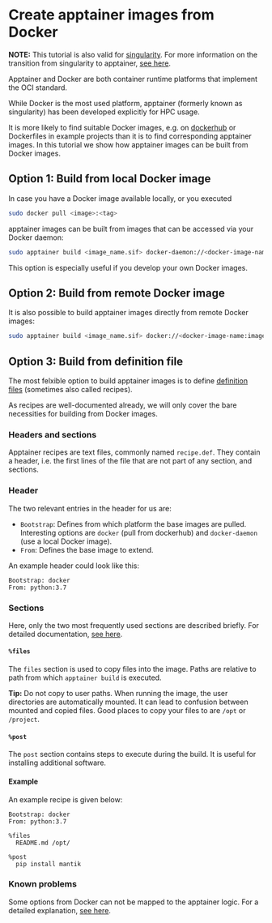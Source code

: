 # Create apptainer images from Docker

**NOTE:** This tutorial is also valid for [singularity](https://sylabs.io/singularity/). For more information on the transition from singularity to apptainer, [see here](https://www.linuxfoundation.org/press-release/new-linux-foundation-project-accelerates-collaboration-on-container-systems-between-enterprise-and-high-performance-computing-environments/).

Apptainer and Docker are both container runtime platforms that implement the OCI standard.

While Docker is the most used platform, apptainer (formerly known as singularity) has been developed explicitly for HPC usage.

It is more likely to find suitable Docker images, e.g. on [dockerhub](https://hub.docker.com/) or Dockerfiles in example projects than it is to find corresponding apptainer images.
In this tutorial we show how apptainer images can be built from Docker images.

## Option 1: Build from local Docker image

In case you have a Docker image available locally, or you executed

```bash
sudo docker pull <image>:<tag>
```

apptainer images can be built from images that can be accessed via your Docker daemon:

```bash
sudo apptainer build <image_name.sif> docker-daemon://<docker-image-name:image-tag>
```

This option is especially useful if you develop your own Docker images.

## Option 2: Build from remote Docker image

It is also possible to build apptainer images directly from remote Docker images:

```bash
sudo apptainer build <image_name.sif> docker://<docker-image-name:image-tag>
```

## Option 3: Build from definition file

The most felxible option to build apptainer images is to define [definition files](https://apptainer.org/docs/user/main/definition_files.html) (sometimes also called recipes).

As recipes are well-documented already, we will only cover the bare necessities for building from Docker images.

### Headers and sections

Apptainer recipes are text files, commonly named `recipe.def`. They contain a header, i.e. the first lines of the file that are not part of any section, and sections.

### Header

The two relevant entries in the header for us are:

 - `Bootstrap`: Defines from which platform the base images are pulled. Interesting options are `docker` (pull from dockerhub) and `docker-daemon` (use a local Docker image).
 - `From`: Defines the base image to extend.

An example header could look like this:

```
Bootstrap: docker
From: python:3.7
```

### Sections

Here, only the two most frequently used sections are described briefly. For detailed documentation, [see here](https://apptainer.org/user-docs/master/definition_files.html#sections).

#### `%files`

The `files` section is used to copy files into the image. Paths are relative to path from which `apptainer build` is executed. 

**Tip:** Do not copy to user paths. When running the image, the user directories are automatically mounted. It can lead to confusion between mounted and copied files. Good places to copy your files to are `/opt` or `/project`.


#### `%post`

The `post` section contains steps to execute during the build. It is useful for installing additional software.

#### Example

An example recipe is given below:

```
Bootstrap: docker
From: python:3.7

%files
  README.md /opt/

%post
  pip install mantik
``` 

### Known problems

Some options from Docker can not be mapped to the apptainer logic. For a detailed explanation, [see here](https://apptainer.org/user-docs/master/singularity_and_docker.html#differences-and-limitations-vs-docker).
